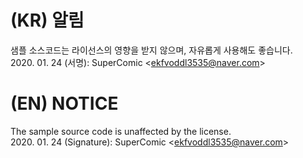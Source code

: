 (KR) 알림
========= 
샘플 소스코드는 라이선스의 영향을 받지 않으며, 자유롭게 사용해도 좋습니다.  
2020. 01. 24 (서명): SuperComic <<ekfvoddl3535@naver.com>>  
  
   
   
(EN) NOTICE
===========
The sample source code is unaffected by the license.  
2020. 01. 24 (Signature): SuperComic <<ekfvoddl3535@naver.com>>
